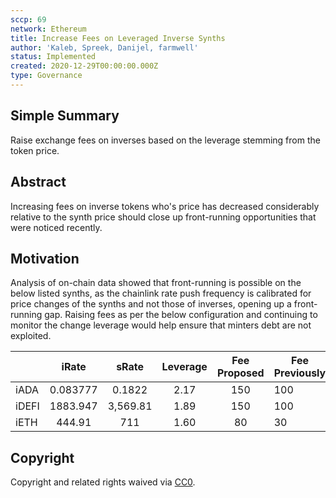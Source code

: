 ```yaml
---
sccp: 69
network: Ethereum
title: Increase Fees on Leveraged Inverse Synths
author: 'Kaleb, Spreek, Danijel, farmwell'
status: Implemented
created: 2020-12-29T00:00:00.000Z
type: Governance
---
```


<!--You can leave these HTML comments in your merged SCCP and delete the visible duplicate text guides, they will not appear and may be helpful to refer to if you edit it again. This is the suggested template for new SCCPs. Note that an SCCP number will be assigned by an editor. When opening a pull request to submit your SCCP, please use an abbreviated title in the filename, `sccp-draft_title_abbrev.md`. The title should be 44 characters or less.-->

## Simple Summary

<!--"If you can't explain it simply, you don't understand it well enough." Provide a simplified and layman-accessible explanation of the SCCP.-->

Raise exchange fees on inverses based on the leverage stemming from the token price.

## Abstract

<!--A short (~200 word) description of the variable change proposed.-->

Increasing fees on inverse tokens who's price has decreased considerably relative to the synth price should close up front-running opportunities that were noticed recently.

## Motivation

<!--The motivation is critical for SCCPs that want to update variables within Synthetix. It should clearly explain why the existing variable is not incentive aligned. SCCP submissions without sufficient motivation may be rejected outright.-->

Analysis of on-chain data showed that front-running is possible on the below listed synths, as the chainlink rate push frequency is calibrated for price changes of the synths and not those of inverses, opening up a front-running gap.
Raising fees as per the below configuration and continuing to monitor the change leverage would help ensure that minters debt are not exploited.

|       |  iRate   |  sRate   | Leverage | Fee Proposed | Fee Previously |
| ----- | :------: | :------: | :------: | :----------: | -------------- |
| iADA  | 0.083777 |  0.1822  |   2.17   |     150      | 100            |
| iDEFI | 1883.947 | 3,569.81 |   1.89   |     150      | 100            |
| iETH  |  444.91  |   711    |   1.60   |      80      | 30             |

## Copyright

Copyright and related rights waived via [CC0](https://creativecommons.org/publicdomain/zero/1.0/).
